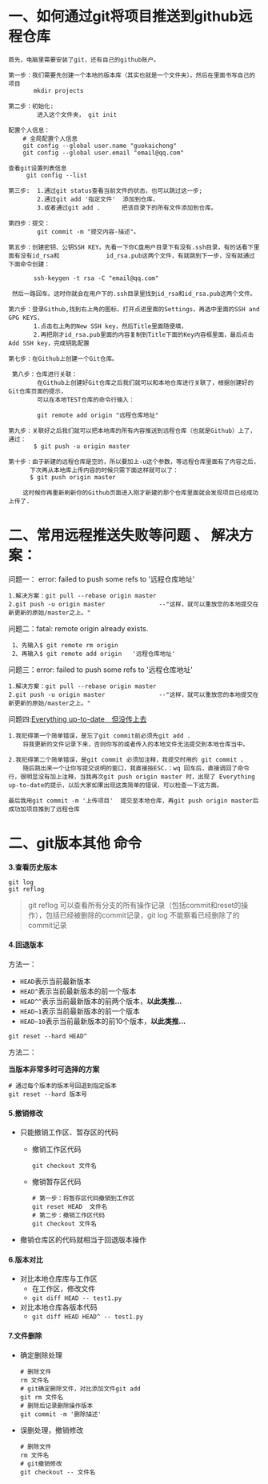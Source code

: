 # 一、如何通过git将项目推送到github远程仓库

```
首先，电脑里需要安装了git，还有自己的github账户。
```

```
第一步：我们需要先创建一个本地的版本库（其实也就是一个文件夹）。然后在里面书写自己的项目
	   mkdir projects
```

```
第二步：初始化:           
		进入这个文件夹， git init 
```

```
配置个人信息：
	# 全局配置个人信息
	git config --global user.name "guokaichong"
	git config --global user.email "email@qq.com"
```

```
查看git设置列表信息
	 git config --list 
```

```
第三步:  1.通过git status查看当前文件的状态，也可以跳过这一步;
		2.通过git add '指定文件'  添加到仓库，
		3.或者通过git add .		 把该目录下的所有文件添加到仓库。
```

```
第四步：提交：
		git commit -m "提交内容-描述"。
```

```
第五步：创建密钥、公钥SSH KEY。先看一下你C盘用户目录下有没有.ssh目录，有的话看下里面有没有id_rsa和			   id_rsa.pub这两个文件，有就跳到下一步，没有就通过下面命令创建：

	   ssh-keygen -t rsa -C "email@qq.com"

 然后一路回车。这时你就会在用户下的.ssh目录里找到id_rsa和id_rsa.pub这两个文件。
```

```
第六步：登录Github,找到右上角的图标，打开点进里面的Settings，再选中里面的SSH and GPG KEYS，
	   1.点击右上角的New SSH key，然后Title里面随便填，
       2.再把刚才id_rsa.pub里面的内容复制到Title下面的Key内容框里面，最后点击Add SSH key，完成钥匙配置
```

```
第七步：在Github上创建一个Git仓库。
```

```
 第八步：仓库进行关联：
 		在Github上创建好Git仓库之后我们就可以和本地仓库进行关联了，根据创建好的Git仓库页面的提示，
 		可以在本地TEST仓库的命令行输入：
 
 	    git remote add origin "远程仓库地址"
```

```
第九步：关联好之后我们就可以把本地库的所有内容推送到远程仓库（也就是Github）上了，通过：
	   $ git push -u origin master

```

```
第十步：由于新建的远程仓库是空的，所以要加上-u这个参数，等远程仓库里面有了内容之后，
	  下次再从本地库上传内容的时候只需下面这样就可以了：
	  $ git push origin master

	这时候你再重新刷新你的Github页面进入刚才新建的那个仓库里面就会发现项目已经成功上传了.
```



# 二、常用远程推送失败等问题 、 解决方案：

问题一： error: failed to push some refs to '远程仓库地址'

```
1.解决方案：git pull --rebase origin master 
2.git push -u origin master               --"这样，就可以重放您的本地提交在新更新的原始/master之上。"
```

问题二：fatal: remote origin already exists.

```
 1、先输入$ git remote rm origin
 2、再输入$ git remote add origin 	'远程仓库地址'
```

问题三：error: failed to push some refs to   '远程仓库地址'

```
1.解决方案：git pull --rebase origin master 
2.git push -u origin master               --"这样，就可以重放您的本地提交在新更新的原始/master之上。"
```

问题四:[Everything up-to-date　但没传上去](https://www.cnblogs.com/wenbinshen/p/9069851.html)

```
1.我犯得第一个简单错误，是忘了git commit前必须先git add .
	将我更新的文件记录下来，否则你写的或者传入的本地文件无法提交到本地仓库当中。

2.我犯得第二个简单错误，是git commit 必须加注释，我提交时用的 git commit ，
	随后跳出来一个让你写提交说明的窗口，我直接按ESC，：wq 回车后，直接调回了命令行，很明显没有加上注释，当我再次git push origin master 时，出现了 Everything up-to-date的提示，以后大家如果出现这类简单的错误，可以检查一下这方面。

最后我用git commit -m '上传项目'  提交至本地仓库，再git push origin master后成功加项目推到了远程仓库
```





# 二、git版本其他 命令

**3.查看历史版本**

```linux
git log
git reflog
```

> git reflog 可以查看所有分支的所有操作记录（包括commit和reset的操作），包括已经被删除的commit记录，git log 不能察看已经删除了的commit记录



#### 4.回退版本

方法一：

- `HEAD`表示当前最新版本
- `HEAD^`表示当前最新版本的前一个版本
- `HEAD^^`表示当前最新版本的前两个版本，**以此类推...**
- `HEAD~1`表示当前最新版本的前一个版本
- `HEAD~10`表示当前最新版本的前10个版本，**以此类推...**

```git
git reset --hard HEAD^
```



方法二：

**当版本非常多时可选择的方案**

```linux
# 通过每个版本的版本号回退到指定版本
git reset --hard 版本号
```

#### 

#### 5.撤销修改

- 只能撤销工作区、暂存区的代码

  - 撤销工作区代码

    ```linux
    git checkout 文件名
    ```

  - 撤销暂存区代码

    ```linux
    # 第一步：将暂存区代码撤销到工作区
    git reset HEAD  文件名
    # 第二步：撤销工作区代码
    git checkout 文件名
    ```

- 撤销仓库区的代码就相当于回退版本操作

#### 6.版本对比

- 对比本地仓库库与工作区
  - 在工作区，修改文件
  - `git diff HEAD -- test1.py`
- 对比本地仓库各版本代码
  - `git diff HEAD HEAD^ -- test1.py`



#### 7.文件删除

- 确定删除处理

  ```linux
  # 删除文件
  rm 文件名
  # git确定删除文件，对比添加文件git add 
  git rm 文件名
  # 删除后记录删除操作版本
  git commit -m '删除描述'
  ```

- 误删处理，撤销修改

  ```linux
  # 删除文件
  rm 文件名
  # git撤销修改
  git checkout -- 文件名
  ```